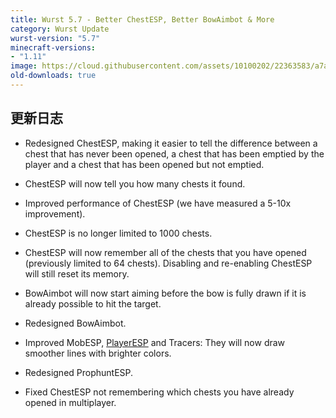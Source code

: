 ```yaml
---
title: Wurst 5.7 - Better ChestESP, Better BowAimbot & More
category: Wurst Update
wurst-version: "5.7"
minecraft-versions:
- "1.11"
image: https://cloud.githubusercontent.com/assets/10100202/22363583/a7ace18c-e46b-11e6-86c4-62f98fb47696.jpg
old-downloads: true
---
```

## 更新日志

- Redesigned ChestESP, making it easier to tell the difference between a chest that has never been opened, a chest that has been emptied by the player and a chest that has been opened but not emptied.

- ChestESP will now tell you how many chests it found.

- Improved performance of ChestESP (we have measured a 5-10x improvement).

- ChestESP is no longer limited to 1000 chests.

- ChestESP will now remember all of the chests that you have opened (previously limited to 64 chests). Disabling and re-enabling ChestESP will still reset its memory.

- BowAimbot will now start aiming before the bow is fully drawn if it is already possible to hit the target.

- Redesigned BowAimbot.

- Improved MobESP, [PlayerESP](https://wurst.wiki/playeresp) and Tracers: They will now draw smoother lines with brighter colors.

- Redesigned ProphuntESP.

- Fixed ChestESP not remembering which chests you have already opened in multiplayer.
